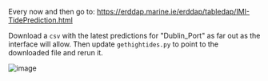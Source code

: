 Every now and then go to:
  https://erddap.marine.ie/erddap/tabledap/IMI-TidePrediction.html

Download a `csv` with the latest predictions for "Dublin_Port" as far out as the interface will allow.
Then update `gethightides.py` to point to the downloaded file and rerun it.

![image](https://user-images.githubusercontent.com/58846/164282272-6012d3db-264e-47aa-bbfc-054e74adaa15.png)


